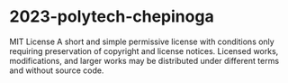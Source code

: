# 2023-polytech-chepinoga
MIT License
A short and simple permissive license with conditions only requiring preservation of copyright and license notices. Licensed works, modifications, and larger works may be distributed under different terms and without source code.
